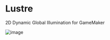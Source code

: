 # Lustre
 2D Dynamic Global Illumination for GameMaker

![image](https://user-images.githubusercontent.com/5240715/166663163-40c8a471-237f-4af3-b833-6720d788f0f4.png)
